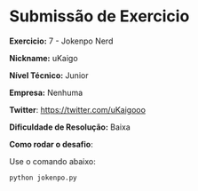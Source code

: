 # Submissão de Exercicio

**Exercicio:** 7 - Jokenpo Nerd

**Nickname:** uKaigo

**Nível Técnico:** Junior

**Empresa:** Nenhuma

**Twitter**: https://twitter.com/uKaigooo

**Dificuldade de Resolução:** Baixa

**Como rodar o desafio**: 

Use o comando abaixo: 
```bash
python jokenpo.py
```
